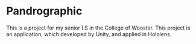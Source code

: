# Pandrographic
This is a project for my senior I.S in the College of Wooster. This project is an application, which developed by Unity, and applied in Hololens. 
